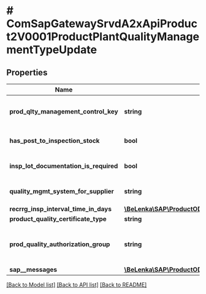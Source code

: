 # # ComSapGatewaySrvdA2xApiProduct2V0001ProductPlantQualityManagementTypeUpdate

## Properties

Name | Type | Description | Notes
------------ | ------------- | ------------- | -------------
**prod_qlty_management_control_key** | **string** | Control Key for Quality Management in Procurement | [optional]
**has_post_to_inspection_stock** | **bool** | Has Post to Inspection Stock | [optional]
**insp_lot_documentation_is_required** | **bool** | Documentation required indicator | [optional]
**quality_mgmt_system_for_supplier** | **string** | Required QM System for Supplier | [optional]
**recrrg_insp_interval_time_in_days** | [**\BeLenka\SAP\ProductODV4\Model\InspectionInterval**](InspectionInterval.md) |  | [optional]
**product_quality_certificate_type** | **string** |  | [optional]
**prod_quality_authorization_group** | **string** | Material Authorization Group for Activities in QM | [optional]
**sap__messages** | [**\BeLenka\SAP\ProductODV4\Model\ComSapGatewaySrvdA2xApiProduct2V0001SAPMessageUpdate[]**](ComSapGatewaySrvdA2xApiProduct2V0001SAPMessageUpdate.md) |  | [optional]

[[Back to Model list]](../../README.md#models) [[Back to API list]](../../README.md#endpoints) [[Back to README]](../../README.md)
